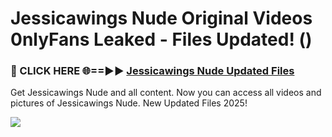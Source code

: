 # Jessicawings Nude Original Videos 0nlyFans Leaked - Files Updated! ()

<h3>🔴 CLICK HERE 🌐==►► <a href="https://tinyurl.com/2p9ay9w9" rel="nofollow">Jessicawings Nude Updated Files</a></h3>

Get Jessicawings Nude and all content. Now you can access all videos and pictures of Jessicawings Nude. New Updated Files 2025!

[![](https://i.imgur.com/KQgVmj3.gif)](https://tinyurl.com/2p9ay9w9)
